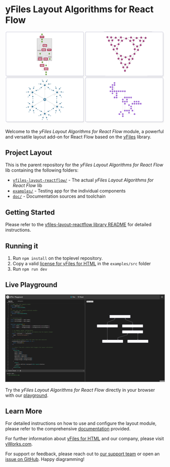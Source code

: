# yFiles Layout Algorithms for React Flow

![Welcome playground](https://raw.githubusercontent.com/yWorks/yfiles-layout-reactflow/main/assets/yfiles-layouts-react-flow-hero-image.png)

Welcome to the *yFiles Layout Algorithms for React Flow* module, a powerful and versatile layout add-on for React Flow based on the [yFiles](https://www.yworks.com/yfiles-overview) library.

## Project Layout

This is the parent repository for the *yFiles Layout Algorithms for React Flow* lib containing the following folders:

* [`yfiles-layout-reactflow/`](yfiles-layout-reactflow) - The actual *yFiles Layout Algorithms for React Flow* lib
* [`examples/`](examples) - Testing app for the individual components
* [`doc/`](doc) - Documentation sources and toolchain

## Getting Started

Please refer to the [yfiles-layout-reactflow library README](yfiles-layout-reactflow/README.md) for detailed instructions.

## Running it

1. Run `npm install` on the toplevel repository.
2. Copy a valid [license for yFiles for HTML](https://www.yworks.com/products/yfiles-for-html) in the `examples/src` folder
3. Run `npm run dev`


## Live Playground

[![Live Playground](https://raw.githubusercontent.com/yWorks/yfiles-layout-reactflow/main/assets/welcome-playground.png)](https://docs.yworks.com/yfiles-layout-reactflow/introduction/welcome)

Try the *yFiles Layout Algorithms for React Flow* directly in your browser with our [playground](https://docs.yworks.com/yfiles-layout-reactflow/introduction/welcome).

## Learn More

For detailed instructions on how to use and configure the layout module, please refer to the comprehensive [documentation](https://docs.yworks.com/yfiles-layout-reactflow/introduction/welcome) provided.

For further information about [yFiles for HTML](https://www.yworks.com/yfiles-overview) and our company, please visit [yWorks.com](https://www.yworks.com).

For support or feedback, please reach out to [our support team](https://www.yworks.com/contact) or open an [issue on GitHub](https://github.com/yWorks/yfiles-layout-reactflow/issues). Happy diagramming!
